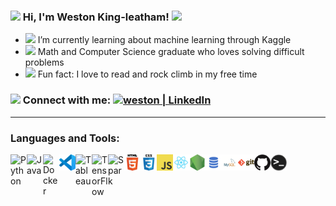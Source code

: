 ### <img src="https://media.giphy.com/media/mGcNjsfWAjY5AEZNw6/giphy.gif" width="50"> Hi, I'm Weston King-leatham! <img src="https://media.giphy.com/media/hvRJCLFzcasrR4ia7z/giphy.gif" width="25px">

- <img src="https://media.giphy.com/media/fYSnHlufseco8Fh93Z/giphy.gif" width="30"> I’m currently learning about machine learning through Kaggle
- <img src="https://media.giphy.com/media/WUlplcMpOCEmTGBtBW/giphy.gif" width="30"> Math and Computer Science graduate who loves solving difficult problems
- <img src="https://media.giphy.com/media/VgCDAzcKvsR6OM0uWg/giphy.gif" width="30"> Fun fact: I love to read and rock climb in my free time

### [<img src="https://media.giphy.com/media/LnQjpWaON8nhr21vNW/giphy.gif" width="40">][linkedin] Connect with me:  [<img alt="weston | LinkedIn" width="30px" src="https://cdn.jsdelivr.net/npm/simple-icons@v3/icons/linkedin.svg" />][linkedin]

-----

### Languages and Tools:

[<img align="left" alt="Python" width="26px" 
src="https://images-na.ssl-images-amazon.com/images/I/418CTRMn5SL._SR600%2C315_PIWhiteStrip%2CBottomLeft%2C0%2C35_SCLZZZZZZZ_FMpng_BG255%2C255%2C255.jpg" />][github]
[<img align="left" alt="Java" width="26px" 
src="https://upload.wikimedia.org/wikipedia/en/thumb/3/30/Java_programming_language_logo.svg/1200px-Java_programming_language_logo.svg.png" />][github]
[<img align="left" alt="Docker" width="26px" 
src="https://d1q6f0aelx0por.cloudfront.net/product-logos/03954517-6dba-47af-86a1-ccb1d8a1da33-docker-logo.png" />][github]
[<img align="left" alt="Visual Studio Code" width="26px" src="https://raw.githubusercontent.com/github/explore/80688e429a7d4ef2fca1e82350fe8e3517d3494d/topics/visual-studio-code/visual-studio-code.png" />][github]
[<img align="left" alt="Tableau" width="26px" src="https://analyticstraininghub.com/wp-content/uploads/2020/10/icon-tableau.png" />][github]
[<img align="left" alt="TensorFlow" width="26px" src="https://pbs.twimg.com/profile_images/1103339571977248768/FtFnqC38.png" />][github]
[<img align="left" alt="Spark" width="26px" src="https://upload.wikimedia.org/wikipedia/commons/thumb/f/f3/Apache_Spark_logo.svg/1200px-Apache_Spark_logo.svg.png" />][github]
[<img align="left" alt="HTML5" width="26px" src="https://raw.githubusercontent.com/github/explore/80688e429a7d4ef2fca1e82350fe8e3517d3494d/topics/html/html.png" />][github]
[<img align="left" alt="CSS3" width="26px" src="https://raw.githubusercontent.com/github/explore/80688e429a7d4ef2fca1e82350fe8e3517d3494d/topics/css/css.png" />][github]
[<img align="left" alt="JavaScript" width="26px" src="https://raw.githubusercontent.com/github/explore/80688e429a7d4ef2fca1e82350fe8e3517d3494d/topics/javascript/javascript.png" />][github]
[<img align="left" alt="React" width="26px" src="https://raw.githubusercontent.com/github/explore/80688e429a7d4ef2fca1e82350fe8e3517d3494d/topics/react/react.png" />][github]
[<img align="left" alt="Node.js" width="26px" src="https://raw.githubusercontent.com/github/explore/80688e429a7d4ef2fca1e82350fe8e3517d3494d/topics/nodejs/nodejs.png" />][github]
[<img align="left" alt="SQL" width="26px" src="https://raw.githubusercontent.com/github/explore/80688e429a7d4ef2fca1e82350fe8e3517d3494d/topics/sql/sql.png" />][github]
[<img align="left" alt="MySQL" width="26px" src="https://raw.githubusercontent.com/github/explore/80688e429a7d4ef2fca1e82350fe8e3517d3494d/topics/mysql/mysql.png" />][github]
[<img align="left" alt="Git" width="26px" src="https://raw.githubusercontent.com/github/explore/80688e429a7d4ef2fca1e82350fe8e3517d3494d/topics/git/git.png" />][github]
[<img align="left" alt="GitHub" width="26px" src="https://raw.githubusercontent.com/github/explore/78df643247d429f6cc873026c0622819ad797942/topics/github/github.png" />][github]
[<img align="left" alt="Terminal" width="26px" src="https://raw.githubusercontent.com/github/explore/80688e429a7d4ef2fca1e82350fe8e3517d3494d/topics/terminal/terminal.png" />][github]

[linkedin]: https://www.linkedin.com/in/weston-king-leatham/
[github]: https://github.com/WestonKing-Leatham
